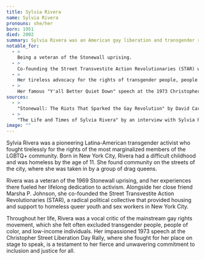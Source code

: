 ```yaml
---
title: Sylvia Rivera
name: Sylvia Rivera
pronouns: she/her
born: 1951
died: 2002
summary: Sylvia Rivera was an American gay liberation and transgender rights activist. She was a founding member of both the Gay Liberation Front and the Gay Activists Alliance and, with Marsha P. Johnson, co-founded the Street Transvestite Action Revolutionaries (STAR).
notable_for:
  - >
    Being a veteran of the Stonewall uprising.
  - >
    Co-founding the Street Transvestite Action Revolutionaries (STAR) with Marsha P. Johnson.
  - >
    Her tireless advocacy for the rights of transgender people, people of color, and low-income queer people.
  - >
    Her famous "Y'all Better Quiet Down" speech at the 1973 Christopher Street Liberation Day Rally.
sources:
  - >
    "Stonewall: The Riots That Sparked the Gay Revolution" by David Carter
  - >
    "The Life and Times of Sylvia Rivera" by an interview with Sylvia Rivera
image: ""
---
```


Sylvia Rivera was a pioneering Latina-American transgender activist who fought tirelessly for the rights of the most marginalized members of the LGBTQ+ community. Born in New York City, Rivera had a difficult childhood and was homeless by the age of 11. She found community on the streets of the city, where she was taken in by a group of drag queens.

Rivera was a veteran of the 1969 Stonewall uprising, and her experiences there fueled her lifelong dedication to activism. Alongside her close friend Marsha P. Johnson, she co-founded the Street Transvestite Action Revolutionaries (STAR), a radical political collective that provided housing and support to homeless queer youth and sex workers in New York City.

Throughout her life, Rivera was a vocal critic of the mainstream gay rights movement, which she felt often excluded transgender people, people of color, and low-income individuals. Her impassioned 1973 speech at the Christopher Street Liberation Day Rally, where she fought for her place on stage to speak, is a testament to her fierce and unwavering commitment to inclusion and justice for all.
